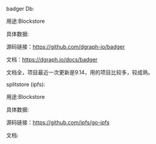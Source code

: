 badger Db:

用途:Blockstore

具体数据:

源码链接：https://github.com/dgraph-io/badger

文档：https://dgraph.io/docs/badger

文档全，项目最近一次更新是9.14，用的项目比较多，较成熟。


splitstore (ipfs):

用途:Blockstore

具体数据:

源码链接：https://github.com/ipfs/go-ipfs

文档: